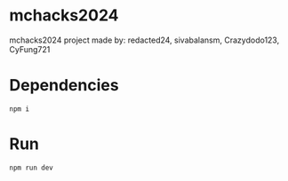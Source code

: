 # mchacks2024
mchacks2024 project made by: redacted24, sivabalansm, Crazydodo123, CyFung721

# Dependencies

```
npm i
```

# Run

```
npm run dev
```
